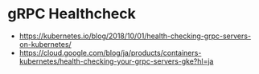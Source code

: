 # gRPC Healthcheck
* https://kubernetes.io/blog/2018/10/01/health-checking-grpc-servers-on-kubernetes/
* https://cloud.google.com/blog/ja/products/containers-kubernetes/health-checking-your-grpc-servers-gke?hl=ja
